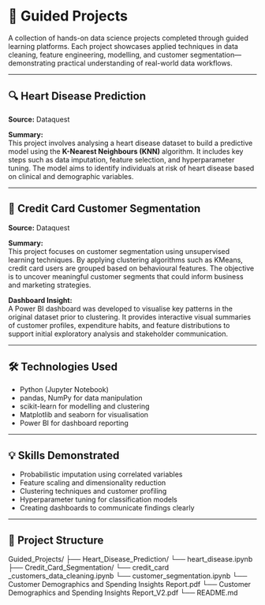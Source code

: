 # 📁 Guided Projects

A collection of hands-on data science projects completed through guided learning platforms. Each project showcases applied techniques in data cleaning, feature engineering, modelling, and customer segmentation—demonstrating practical understanding of real-world data workflows.

---

## 🔍 Heart Disease Prediction  
**Source:** Dataquest  

**Summary:**  
This project involves analysing a heart disease dataset to build a predictive model using the **K-Nearest Neighbours (KNN)** algorithm. It includes key steps such as data imputation, feature selection, and hyperparameter tuning. The model aims to identify individuals at risk of heart disease based on clinical and demographic variables.

---

## 🧮 Credit Card Customer Segmentation  
**Source:** Dataquest  

**Summary:**  
This project focuses on customer segmentation using unsupervised learning techniques. By applying clustering algorithms such as KMeans, credit card users are grouped based on behavioural features. The objective is to uncover meaningful customer segments that could inform business and marketing strategies.

**Dashboard Insight:**  
A Power BI dashboard was developed to visualise key patterns in the original dataset prior to clustering. It provides interactive visual summaries of customer profiles, expenditure habits, and feature distributions to support initial exploratory analysis and stakeholder communication.

---

## 🛠️ Technologies Used  
- Python (Jupyter Notebook)  
- pandas, NumPy for data manipulation  
- scikit-learn for modelling and clustering  
- Matplotlib and seaborn for visualisation  
- Power BI for dashboard reporting

---

## 💡 Skills Demonstrated  
- Probabilistic imputation using correlated variables  
- Feature scaling and dimensionality reduction  
- Clustering techniques and customer profiling  
- Hyperparameter tuning for classification models  
- Creating dashboards to communicate findings clearly

---

## 📂 Project Structure 
Guided_Projects/
├── Heart_Disease_Prediction/
   └── heart_disease.ipynb
├── Credit_Card_Segmentation/
   └── credit_card _customers_data_cleaning.ipynb
   └── customer_segmentation.ipynb
   └── Customer Demographics and Spending Insights Report.pdf
   └── Customer Demographics and Spending Insights Report_V2.pdf
└── README.md
